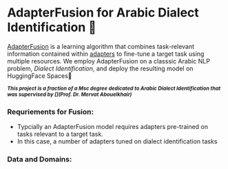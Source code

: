 # AdapterFusion for Arabic Dialect Identification 🤖

[AdapterFusion](https://arxiv.org/abs/2005.00247) is a learning algorithm that combines task-relevant information contained within [adapters](https://arxiv.org/abs/1902.00751) to fine-tune a target task using multiple resources.
We employ AdapterFusion on a classsic Arabic NLP problem, *Dialect Identification*, and deploy the resulting model on HuggingFace Spaces🤗

<sub>_**This project is a fraction of a Msc degree dedicated to Arabic Dialect Identification that was supervised by [](Prof. Dr. Mervat Abouelkhair)**_</sub>

### Requriements for Fusion:
- Typcially an AdapterFusion model requires adapters pre-trained on tasks relevant to a target task.
- In this case, a number of adapters tuned on dialect identification tasks




### Data and Domains:

